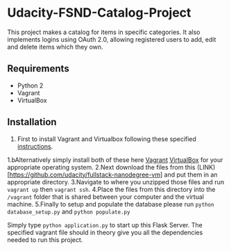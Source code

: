 # Udacity-FSND-Catalog-Project
This project makes a catalog for items in specific categories. It also implements logins using OAuth 2.0, allowing registered users to add, edit and delete items which they own.

## Requirements
* Python 2
* Vagrant
* VirtualBox

## Installation
1. First to install Vagrant and Virtualbox following these specified [instructions](https://classroom.udacity.com/nanodegrees/nd004/parts/8d3e23e1-9ab6-47eb-b4f3-d5dc7ef27bf0/modules/bc51d967-cb21-46f4-90ea-caf73439dc59/lessons/5475ecd6-cfdb-4418-85a2-f2583074c08d/concepts/14c72fe3-e3fe-4959-9c4b-467cf5b7c3a0). 

1.bAlternatively simply install both of these here [Vagrant](https://www.vagrantup.com/downloads.html)  [VirtualBox](https://www.virtualbox.org/wiki/Downloads) for your appropriate operating system.
2.Next download the files from this (LINK)[https://github.com/udacity/fullstack-nanodegree-vm] and put them in an appropriate directory.
3.Navigate to where you unzipped those files and run `vagrant up` then `vagrant ssh`.
4.Place the files from this directory into the `/vagrant` folder that is shared between your computer and the virtual machine. 
5.Finally to setup and populate the database please run `python database_setup.py` and `python populate.py`

Simply type ` python application.py ` to start up this Flask Server. 
The specified vagrant file should in theory give you all the dependencies needed to run this project.